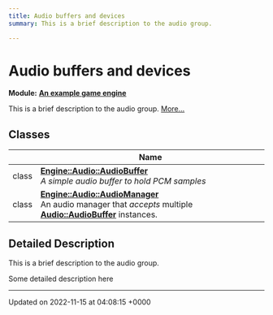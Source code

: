 ```yaml
---
title: Audio buffers and devices
summary: This is a brief description to the audio group. 

---
```


# Audio buffers and devices

**Module:** **[An example game engine](/modules/group__Engine.md)**

This is a brief description to the audio group.  [More...](#detailed-description)

## Classes

|                | Name           |
| -------------- | -------------- |
| class | **[Engine::Audio::AudioBuffer](/classes/classEngine_1_1Audio_1_1AudioBuffer.md)** <br>_A simple audio buffer to hold PCM samples_ |
| class | **[Engine::Audio::AudioManager](/classes/classEngine_1_1Audio_1_1AudioManager.md)** <br>An audio manager that _accepts_ multiple **[Audio::AudioBuffer](/classes/classEngine_1_1Audio_1_1AudioBuffer.md)** instances.  |

## Detailed Description

This is a brief description to the audio group. 

Some detailed description here 






-------------------------------

Updated on 2022-11-15 at 04:08:15 +0000